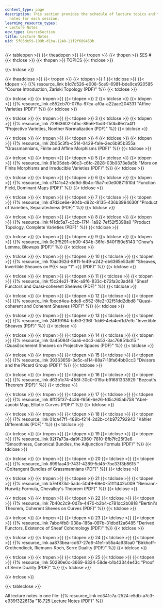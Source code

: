 ```yaml
---
content_type: page
description: This section provides the schedule of lecture topics and the lecture
  notes for each session.
learning_resource_types:
- Lecture Notes
ocw_type: CourseSection
title: Lecture Notes
uid: 5f85de59-109b-d1ba-1240-11f2f689453b
---
```

{{< tableopen >}}
{{< theadopen >}}
{{< tropen >}}
{{< thopen >}}
SES #
{{< thclose >}}
{{< thopen >}}
TOPICS
{{< thclose >}}

{{< trclose >}}

{{< theadclose >}}
{{< tropen >}}
{{< tdopen >}}
1
{{< tdclose >}}
{{< tdopen >}}
{{% resource_link b1d7d526-e008-5ce9-6981-bde9ce920585 "Course Introduction, Zariski Topology (PDF)" %}}
{{< tdclose >}}

{{< trclose >}}
{{< tropen >}}
{{< tdopen >}}
2
{{< tdclose >}}
{{< tdopen >}}
{{% resource_link c852cb70-076a-67ca-af0a-a22aae204331 "Affine Varieties (PDF)" %}}
{{< tdclose >}}

{{< trclose >}}
{{< tropen >}}
{{< tdopen >}}
3
{{< tdclose >}}
{{< tdopen >}}
{{% resource_link 72863602-bf5c-89a6-1bd3-f50bd9e2a4f1 "Projective Varieties, Noether Normalization (PDF)" %}}
{{< tdclose >}}

{{< trclose >}}
{{< tropen >}}
{{< tdopen >}}
4
{{< tdclose >}}
{{< tdopen >}}
{{% resource_link 2b05c3fb-c514-0429-fa1e-2ec6b95b355a "Grassmannians, Finite and Affine Morphisms (PDF)" %}}
{{< tdclose >}}

{{< trclose >}}
{{< tropen >}}
{{< tdopen >}}
5
{{< tdclose >}}
{{< tdopen >}}
{{% resource_link 81d05deb-96c3-c6fc-2828-03b0373e8a5b "More on Finite Morphisms and Irreducible Varieties (PDF)" %}}
{{< tdclose >}}

{{< trclose >}}
{{< tropen >}}
{{< tdopen >}}
6
{{< tdclose >}}
{{< tdopen >}}
{{% resource_link c7141c42-dd9d-8b4c-15a7-c0e00871510d "Function Field, Dominant Maps (PDF)" %}}
{{< tdclose >}}

{{< trclose >}}
{{< tropen >}}
{{< tdopen >}}
7
{{< tdclose >}}
{{< tdopen >}}
{{% resource_link d7d3ce6e-904b-d92c-8135-436b3994630f "Product of Varieties, Separatedness (PDF)" %}}
{{< tdclose >}}

{{< trclose >}}
{{< tropen >}}
{{< tdopen >}}
8
{{< tdclose >}}
{{< tdopen >}}
{{% resource_link f41dc5a7-c3cb-17f4-1a92-7ef52f5398a0 "Product Topology, Complete Varieties (PDF)" %}}
{{< tdclose >}}

{{< trclose >}}
{{< tropen >}}
{{< tdopen >}}
9
{{< tdclose >}}
{{< tdopen >}}
{{% resource_link 0c3f5291-cb00-434b-36fd-840f150e5143 "Chow's Lemma, Blowups (PDF)" %}}
{{< tdclose >}}

{{< trclose >}}
{{< tropen >}}
{{< tdopen >}}
10
{{< tdclose >}}
{{< tdopen >}}
{{% resource_link f0aa362d-8811-fe49-a242-eb6365e53a9f "Sheaves, Invertible Sheaves on P{{< sup \"1\" >}} (PDF)" %}}
{{< tdclose >}}

{{< trclose >}}
{{< tropen >}}
{{< tdopen >}}
11
{{< tdclose >}}
{{< tdopen >}}
{{% resource_link f5c24e21-1f9c-a9f6-833c-b72fa3c3ad48 "Sheaf Functors and Quasi-coherent Sheaves (PDF)" %}}
{{< tdclose >}}

{{< trclose >}}
{{< tropen >}}
{{< tdopen >}}
12
{{< tdclose >}}
{{< tdopen >}}
{{% resource_link fbecd4ea-bde8-d552-8fe2-02f51dd2dbd8 "Quasi-coherent and Coherent Sheaves (PDF)" %}}
{{< tdclose >}}

{{< trclose >}}
{{< tropen >}}
{{< tdopen >}}
13
{{< tdclose >}}
{{< tdopen >}}
{{% resource_link 24619164-bd53-236f-1dd6-4eb4ed1d7efb "Invertible Sheaves (PDF)" %}}
{{< tdclose >}}

{{< trclose >}}
{{< tropen >}}
{{< tdopen >}}
14
{{< tdclose >}}
{{< tdopen >}}
{{% resource_link 0a45084f-5aab-e0c3-ab53-3ac76851bd15 "(Quasi)coherent Sheaves on Projective Spaces (PDF)" %}}
{{< tdclose >}}

{{< trclose >}}
{{< tropen >}}
{{< tdopen >}}
15
{{< tdclose >}}
{{< tdopen >}}
{{% resource_link 39363659-3e5c-a114-88a7-18fa64bb0cc3 "Divisors and the Picard Group (PDF)" %}}
{{< tdclose >}}

{{< trclose >}}
{{< tropen >}}
{{< tdopen >}}
16
{{< tdclose >}}
{{< tdopen >}}
{{% resource_link d63b1c74-458f-30c0-019a-b91681333929 "Bezout's Theorem (PDF)" %}}
{{< tdclose >}}

{{< trclose >}}
{{< tropen >}}
{{< tdopen >}}
17
{{< tdclose >}}
{{< tdopen >}}
{{% resource_link 8ff25f37-4c36-f656-6e26-fd5c265ab758 "Abel-Jacobi Map, Elliptic Curves (PDF)" %}}
{{< tdclose >}}

{{< trclose >}}
{{< tropen >}}
{{< tdopen >}}
18
{{< tdclose >}}
{{< tdopen >}}
{{% resource_link 01ca47f1-489b-f214-2d2b-c4b972792942 "Kähler Differentials (PDF)" %}}
{{< tdclose >}}

{{< trclose >}}
{{< tropen >}}
{{< tdopen >}}
19
{{< tdclose >}}
{{< tdopen >}}
{{% resource_link 92f7a73a-da9f-2960-7810-8fb7fc25f3e6 "Smoothness, Canonical Bundles, the Adjunction Formula (PDF)" %}}
{{< tdclose >}}

{{< trclose >}}
{{< tropen >}}
{{< tdopen >}}
20
{{< tdclose >}}
{{< tdopen >}}
{{% resource_link 899faa43-7431-4289-5d45-7be33f3b8615 "(Co)tangent Bundles of Grassmannians (PDF)" %}}
{{< tdclose >}}

{{< trclose >}}
{{< tropen >}}
{{< tdopen >}}
21
{{< tdclose >}}
{{< tdopen >}}
{{% resource_link b7ef873d-5adc-5049-69e0-511f1442c009 "Riemann-Hurwitz Formula, Chevalley's Theorem (PDF)" %}}
{{< tdclose >}}

{{< trclose >}}
{{< tropen >}}
{{< tdopen >}}
22
{{< tdclose >}}
{{< tdopen >}}
{{% resource_link 7b40c2c9-0d7a-4470-b2b4-c781dc2b0818 "Bertini's Theorem, Coherent Sheves on Curves (PDF)" %}}
{{< tdclose >}}

{{< trclose >}}
{{< tropen >}}
{{< tdopen >}}
23
{{< tdclose >}}
{{< tdopen >}}
{{% resource_link 7abc4fb8-038a-185a-097b-31dbd12a6485 "Derived Functors, Existence of Sheaf Cohomology (PDF)" %}}
{{< tdclose >}}

{{< trclose >}}
{{< tropen >}}
{{< tdopen >}}
24
{{< tdclose >}}
{{< tdopen >}}
{{% resource_link aa873bea-cd67-27e6-41e1-b55a4a93faa0 "Birkhoff–Grothendieck, Riemann-Roch, Serre Duality (PDF)" %}}
{{< tdclose >}}

{{< trclose >}}
{{< tropen >}}
{{< tdopen >}}
25
{{< tdclose >}}
{{< tdopen >}}
{{% resource_link 50280e0c-3669-6324-58de-b1b43344e43c "Proof of Serre Duality (PDF)" %}}
{{< tdclose >}}

{{< trclose >}}

{{< tableclose >}}

All lecture notes in one file: {{% resource_link ec341c7a-2524-e5db-a7c3-e939f322613a "18.725 Lecture Notes (PDF)" %}}